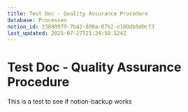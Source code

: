 ```yaml
---
title: Test Doc - Quality Assurance Procedure
database: Processes
notion_id: 23880979-7b42-800a-87b2-e160db9d0cf3
last_updated: 2025-07-27T21:24:50.524Z
---
```


# Test Doc - Quality Assurance Procedure


This is a test to see if notion-backup works

